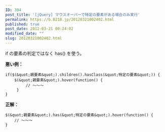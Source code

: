 ```yaml
---
ID: 304
post_title: '[jQuery] マウスオーバーで特定の要素がある場合のみ実行'
permalink: https://b.0218.jp/20120321002402.html
published: true
post_date: 2012-03-21 00:24:02
modified_date: ""
slug: 20120321002402.html
---
```

if の要素の判定ではなく has() を使う。

<b>悪い例：</b>
```
if($(&quot;親要素&quot;).children().hasClass(&quot;特定の要素&quot;)) {
    $(&quot;親要素&quot;).hover(function() {
         // ～～～
     }
}
```

<b>正解：</b>
```
$(&quot;親要素&quot;).has(&quot;特定の要素&quot;).hover(function() {
    // ～～～
}
```